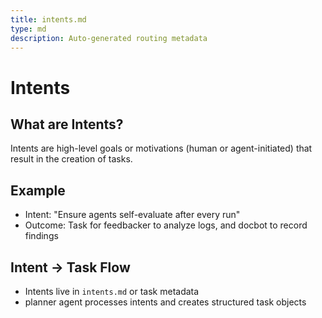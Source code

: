 ```yaml
---
title: intents.md
type: md
description: Auto-generated routing metadata
---
```


# Intents

## What are Intents?
Intents are high-level goals or motivations (human or agent-initiated) that result in the creation of tasks.

## Example
- Intent: "Ensure agents self-evaluate after every run"
- Outcome: Task for feedbacker to analyze logs, and docbot to record findings

## Intent → Task Flow
- Intents live in `intents.md` or task metadata
- planner agent processes intents and creates structured task objects


<!-- linked feature: memory bank -->

<!-- linked feature: pipelines -->

<!-- linked feature: checklists -->

<!-- linked feature: routines -->

<!-- linked feature: identities -->

<!-- linked feature: specs -->

<!-- linked feature: schemas -->

<!-- linked feature: config -->

<!-- linked feature: diary -->

<!-- linked feature: evaluation -->

<!-- linked feature: feedbacks -->

<!-- linked feature: forecasts -->

<!-- linked feature: governance -->

<!-- linked feature: plans -->

<!-- linked feature: simulations -->

<!-- linked feature: tests -->

<!-- linked feature: tooling -->

<!-- linked feature: routing metadata -->